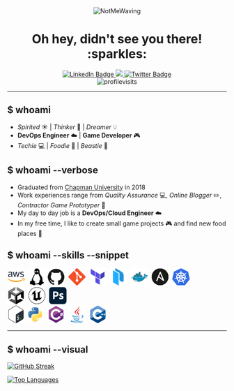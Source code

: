 <div id="header" align="center">
    <img src="https://media.giphy.com/media/3oz8xSjBmD1ZyELqW4/giphy.gif" width="250" alt="NotMeWaving"/>
    <h1>Oh hey, didn't see you there! :sparkles:</h1>
    <div id="badges">
        <a href="https://www.linkedin.com/in/maishiroma/">
            <img src="https://img.shields.io/badge/maishiroma-blue?style=for-the-badge&logo=linkedin&logoColor=white" alt="Linkedln Badge"/>
        </a>
        <a href="https://maishiro.me/">
            <img src="https://img.shields.io/website?style=for-the-badge&up_message=online&url=https%3A%2F%2Fmaishiro.me%2F"/>
        </a>
        <a href="https://twitter.com/maishiroma">
            <img src="https://img.shields.io/badge/maishiroma-blue?style=for-the-badge&logo=twitter&logoColor=white" alt="Twitter Badge"/>
        </a>
    </div>
    <img src="https://komarev.com/ghpvc/?username=maishiroma&style=plastic&color=orange" alt="profilevisits"/>
</div>

---

## $ whoami

- *Spirited* :sunny: | *Thinker* :thought_balloon: | *Dreamer* :bulb:
- **DevOps Engineer** :cloud: | **Game Developer** :video_game:
- *Techie* :computer: | *Foodie* :ramen: | *Beastie* :metal:

## $ whoami --verbose

- Graduated from [Chapman University](https://chapman.edu) in 2018
- Work experiences range from *Quality Assurance* :computer:, *Online Blogger* :pencil2:, *Contractor Game Prototyper* :space_invader:
- My day to day job is a **DevOps/Cloud Engineer** :cloud:
- In my free time, I like to create small game projects :video_game: and find new food places :ramen:

## $ whoami --skills --snippet

<div id="devops">
    <img src="https://github.com/devicons/devicon/blob/master/icons/amazonwebservices/amazonwebservices-original.svg" alt="aws" width="40" height="40"/>&nbsp;
    <img src="https://github.com/devicons/devicon/blob/master/icons/linux/linux-plain.svg" alt="linux" width="40" height="40"/>
    <img src="https://github.com/devicons/devicon/blob/master/icons/github/github-original.svg"alt="github" width="40" height="40"/>&nbsp;
    <img src="https://github.com/devicons/devicon/blob/master/icons/git/git-original.svg" alt="git" width="40" height="40"/>&nbsp;
    <img src="https://github.com/devicons/devicon/blob/master/icons/terraform/terraform-original.svg" alt="terraform" width="40" height="40"/>&nbsp;
    <img src="https://github.com/devicons/devicon/blob/master/icons/packer/packer-original.svg" alt="packer" width="40" height="40"/>&nbsp;
    <img src="https://github.com/devicons/devicon/blob/master/icons/docker/docker-original.svg" alt="docker" width="40" height="40"/>&nbsp;
    <img src="https://github.com/devicons/devicon/blob/master/icons/ansible/ansible-original.svg" alt="ansible" width="40" height="40"/>&nbsp;
    <img src="https://github.com/devicons/devicon/blob/master/icons/kubernetes/kubernetes-plain.svg" alt="k8s" width="40" height="40"/>
</div>

<div id="gamedev">
    <img src="https://github.com/devicons/devicon/blob/master/icons/unity/unity-original.svg" alt="unity" width="40" height="40"/>&nbsp;
    <img src="https://github.com/devicons/devicon/blob/master/icons/unrealengine/unrealengine-original.svg" alt="ue4" width="40" height="40"/>&nbsp;
    <img src="https://github.com/devicons/devicon/blob/master/icons/photoshop/photoshop-plain.svg" alt="photoshop" width="40" height="40"/>
</div>

<div id="languages">
    <img src="https://github.com/devicons/devicon/blob/master/icons/bash/bash-original.svg" alt="bash" width="40" height="40"/>
    <img src="https://github.com/devicons/devicon/blob/master/icons/python/python-original.svg" alt="python" width="40" height="40"/>&nbsp;
    <img src="https://github.com/devicons/devicon/blob/master/icons/csharp/csharp-original.svg" alt="csharp" width="40" height="40"/>&nbsp;
    <img src="https://github.com/devicons/devicon/blob/master/icons/java/java-original.svg" alt="java" width="40" height="40"/>&nbsp;
    <img src="https://github.com/devicons/devicon/blob/master/icons/cplusplus/cplusplus-original.svg" alt="cplusplus" width="40" height="40"/>
</div>

---

## $ whoami --visual

[![GitHub Streak](https://github-readme-streak-stats.herokuapp.com?user=maishiroma&theme=tokyonight&date_format=M%20j%5B%2C%20Y%5D)](https://git.io/streak-stats)

[![Top Languages](https://github-readme-stats.vercel.app/api/top-langs/?username=maishiroma&theme=tokyonight&show_icons=true&layout=compact)](https://github.com/anuraghazra/github-readme-stats)
